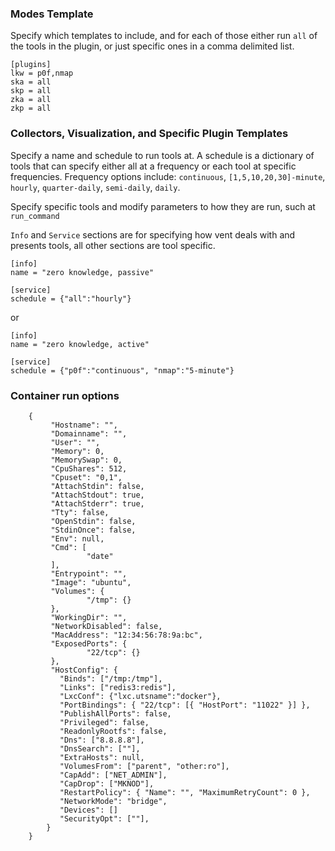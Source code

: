 ### Modes Template

Specify which templates to include, and for each of those either run `all` of
the tools in the plugin, or just specific ones in a comma delimited list.

```
[plugins]
lkw = p0f,nmap
ska = all
skp = all
zka = all
zkp = all
```

### Collectors, Visualization, and Specific Plugin Templates

Specify a name and schedule to run tools at.  A schedule is a dictionary of
tools that can specify either all at a frequency or each tool at specific
frequencies.  Frequency options include: `continuous`, `[1,5,10,20,30]-minute`,
`hourly`, `quarter-daily`, `semi-daily`, `daily`.

Specify specific tools and modify parameters to how they are run, such at
`run_command`

`Info` and `Service` sections are for specifying how vent deals with and
presents tools, all other sections are tool specific.

```
[info]
name = "zero knowledge, passive"

[service]
schedule = {"all":"hourly"}
```

or

```
[info]
name = "zero knowledge, active"

[service]
schedule = {"p0f":"continuous", "nmap":"5-minute"}
```

### Container run options

```
    {
         "Hostname": "",
         "Domainname": "",
         "User": "",
         "Memory": 0,
         "MemorySwap": 0,
         "CpuShares": 512,
         "Cpuset": "0,1",
         "AttachStdin": false,
         "AttachStdout": true,
         "AttachStderr": true,
         "Tty": false,
         "OpenStdin": false,
         "StdinOnce": false,
         "Env": null,
         "Cmd": [
                 "date"
         ],
         "Entrypoint": "",
         "Image": "ubuntu",
         "Volumes": {
                 "/tmp": {}
         },
         "WorkingDir": "",
         "NetworkDisabled": false,
         "MacAddress": "12:34:56:78:9a:bc",
         "ExposedPorts": {
                 "22/tcp": {}
         },
         "HostConfig": {
           "Binds": ["/tmp:/tmp"],
           "Links": ["redis3:redis"],
           "LxcConf": {"lxc.utsname":"docker"},
           "PortBindings": { "22/tcp": [{ "HostPort": "11022" }] },
           "PublishAllPorts": false,
           "Privileged": false,
           "ReadonlyRootfs": false,
           "Dns": ["8.8.8.8"],
           "DnsSearch": [""],
           "ExtraHosts": null,
           "VolumesFrom": ["parent", "other:ro"],
           "CapAdd": ["NET_ADMIN"],
           "CapDrop": ["MKNOD"],
           "RestartPolicy": { "Name": "", "MaximumRetryCount": 0 },
           "NetworkMode": "bridge",
           "Devices": []
           "SecurityOpt": [""],
        }
    }
```
